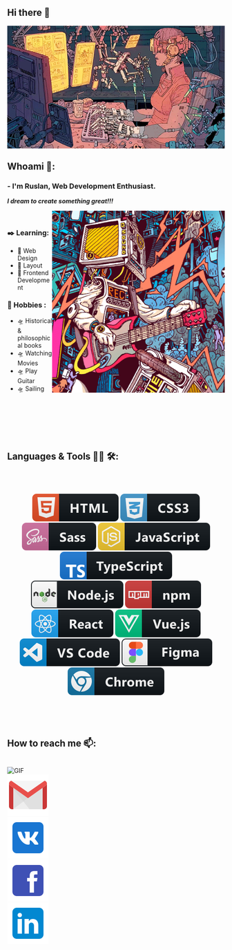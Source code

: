  ## Hi there 🙏
 
 <div align="center">
<img hight="304" width="540" alt="GIF" align="center" src="assets/cyb2.gif">
</div>
 
 
<!-- [![Typing SVG](https://readme-typing-svg.herokuapp.com?size=15&duration=7000&color=F7AA00&center=true&width=700&lines=+I+am+the+Lexx.+I+am+the+most+powerful+weapon+of+destruction+in+the+two+universes.)](https://git.io/typing-svg)
<div align="center">
<img hight="200" width="500" alt="GIF" align="center" src="assets/lexx.gif">
</div>
 -->

## Whoami 🌌:

### - I'm Ruslan, Web Development Enthusiast.
___I dream to create something great!!!___

<img hight="400" width="400" alt="GIF" align="right" src="assets/guittv.gif">
</br>

###  ✒️ Learning:
- 🚀 Web Design
- 🚀 Layout
- 🚀 Frontend Development

###  🎨 Hobbies :
- 🛸 Historical & philosophical books
- 🛸 Watching Movies
- 🛸 Play Guitar
- 🛸 Sailing

</br>
</br>
</br>
</br>
</br>



## Languages & Tools 👨‍💻 🛠:
</br>
</br>
<p align="center">
  
 <img src="svg/html.svg" alt="html" hight="60">
 <img src="svg/css3.svg" alt="css"  hight="60">
 <img src="svg/sass.svg" alt="sass" hight="60">
 <img src="svg/js.svg" alt="js" hight="60"> 
 <img src="svg/ts.svg" alt="ts" hight="60"> 
 </br>
 <img src="svg/nodejs.svg" alt="nodejs" hight="60">
 <img src="svg/npm.svg" alt="npm"  hight="60">
 <img src="svg/react.svg" alt="react" hight="60">
 <img src="svg/vue.svg" alt="vue" hight="60">
 </br>
 <img src="svg/vscode.svg" alt="vscode" hight="60">
 <img src="svg/figma.svg" alt="figma" hight="60">
 <img src="svg/chrome.svg" alt="chrome" hight="60">
 </br>
 
</p>

<!-- For more icons please follow  https://github.com/MikeCodesDotNET/ColoredBadges -->
</br>
</br>
</br>


## How to reach me 📫:
</br>

<img hight="400" width="600" alt="GIF" align="right" src="assets/cyb3.gif">
<p align="left"> 
 <a href="mailto: ruskobalt16@gmail.com"><img src="icon/gmail2.svg" alt="ruskobalt16@gmail.com" hight="60" margin-right: "16px"></a>
 </br>
 <a href="https://vk.com/id_elifas" target="_blank"> <img src="icon/vk.svg" alt="VK"  hight="60"></a>
 </br>
 <a href="https://www.facebook.com/profile.php?id=100006491041883" target="_blank"><img src="icon/facebook.svg" alt="fb"  hight="60"></a>
 </br>
 <a href="https://www.linkedin.com/in/ruslan-sagyndykov-28a7a122a" target="_blank"><img src="icon/lnkdn.svg" alt="linkedin"  hight="60"></a>
</p> 













<!--

👨‍



<!--
**kobalt16/kobalt16** is a ✨ _special_ ✨ repository because its `README.md` (this file) appears on your GitHub profile.

Here are some ideas to get you started:

- 🔭 I’m currently working on ...
- 🌱 I’m currently learning ...
- 👯 I’m looking to collaborate on ...
- 🤔 I’m looking for help with ...
- 💬 Ask me about ...
- 📫 How to reach me: ...
- 😄 Pronouns: ...
- ⚡ Fun fact: ...
-->
